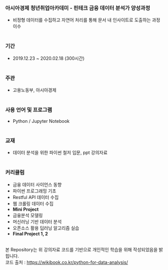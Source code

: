 ### 아시아경제 청년취업아카데미 - 핀테크 금융 데이터 분석가 양성과정
- 비정형 데이터를 수집하고 자연어 처리를 통해 문서 내 인사이트로 도출하는 과정 이수<br><br>

### 기간
- 2019.12.23 ~ 2020.02.18 (300시간)<br><br>
### 주관 
- 고용노동부, 아시아경제<br><br>

### 사용 언어 및 프로그램 
- Python / Jupyter Notebook<br><br>

### 교재 
- 데이터 분석을 위한 파이썬 철저 입문, ppt 강의자료<br><br>


### 커리큘럼


  - 금융 데이터 사이언스 동향
  - 파이썬 프로그래밍 기초
  - Restful API 데이터 수집
  - 웹 크롤링 데이터 수집
  - **Mini Project**
  - 금융분석 모델링
  - 머신러닝 기반 데이터 분석
  - 오픈소스 활용 딥러닝 알고리즘 실습
  - **Final Project 1, 2**<br><br>


본 Repository는 위 강의자료 코드를 기반으로 개인적인 학습을 위해 작성되었음을 밝힙니다.<br>
코드 출처 : <https://wikibook.co.kr/python-for-data-analysis/>

